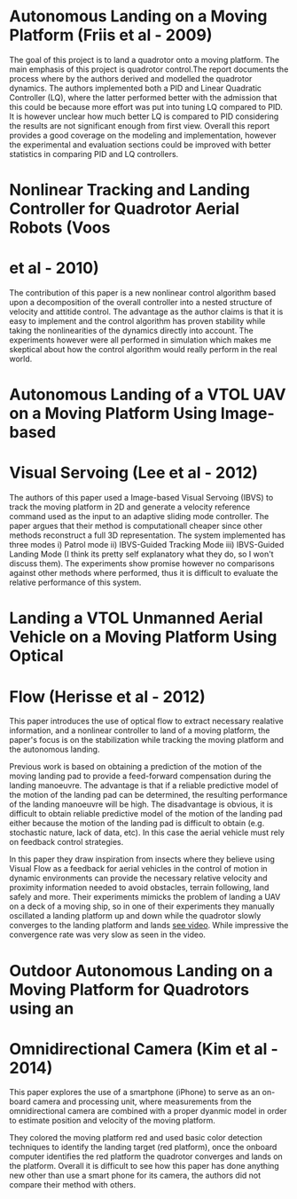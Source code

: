 # Autonomous Landing on a Moving Platform (Friis et al - 2009)

The goal of this project is to land a quadrotor onto a moving platform. The
main emphasis of this project is quadrotor control.The report documents the
process where by the authors derived and modelled the quadrotor dynamics. The
authors implemented both a PID and Linear Quadratic Controller (LQ), where the
latter performed better with the admission that this could be because more
effort was put into tuning LQ compared to PID. It is however unclear how much
better LQ is compared to PID considering the results are not significant enough
from first view. Overall this report provides a good coverage on the modeling
and implementation, however the experimental and evaluation sections could be
improved with better statistics in comparing PID and LQ controllers.



# Nonlinear Tracking and Landing Controller for Quadrotor Aerial Robots (Voos
# et al - 2010)

The contribution of this paper is a new nonlinear control algorithm based upon
a decomposition of the overall controller into a nested structure of velocity
and attitide control. The advantage as the author claims is that it is easy to
implement and the control algorithm has proven stability while taking the
nonlinearities of the dynamics directly into account. The experiments however
were all performed in simulation which makes me skeptical about how the control
algorithm would really perform in the real world.



# Autonomous Landing of a VTOL UAV on a Moving Platform Using Image-based
# Visual Servoing (Lee et al - 2012)

The authors of this paper used a Image-based Visual Servoing (IBVS) to track
the moving platform in 2D and generate a velocity reference command used as the
input to an adaptive sliding mode controller. The paper argues that their
method is computationall cheaper since other methods reconstruct a full 3D
representation. The system implemented has three modes i) Patrol mode ii)
IBVS-Guided Tracking Mode iii) IBVS-Guided Landing Mode (I think its pretty
self explanatory what they do, so I won't discuss them). The experiments show
promise however no comparisons against other methods where performed, thus it
is difficult to evaluate the relative performance of this system.



# Landing a VTOL Unmanned Aerial Vehicle on a Moving Platform Using Optical
# Flow (Herisse et al - 2012)

This paper introduces the use of optical flow to extract necessary realative
information, and a nonlinear controller to land of a moving platform, the
paper's focus is on the stabilization while tracking the moving platform and
the autonomous landing.

Previous work is based on obtaining a prediction of the motion of the moving
landing pad to provide a feed-forward compensation during the landing
manoeuvre. The advantage is that if a reliable predictive model of the motion
of the landing pad can be determined, the resulting performance of the landing
manoeuvre will be high. The disadvantage is obvious, it is difficult to obtain
reliable predictive model of the motion of the landing pad either because the
motion of the landing pad is difficult to obtain (e.g. stochastic nature, lack
of data, etc). In this case the aerial vehicle must rely on feedback control
strategies.

In this paper they draw inspiration from insects where they believe using
Visual Flow as a feedback for aerial vehicles in the control of motion in
dynamic environments can provide the necessary relative velocity and proximity
information needed to avoid obstacles, terrain following, land safely and more.
Their experiments mimicks the problem of landing a UAV on a deck of a moving
ship, so in one of their experiments they manually oscillated a landing
platform up and down while the quadrotor slowly converges to the landing
platform and lands [see video](https://www.youtube.com/watch?v=hl18Fykax8M).
While impressive the convergence rate was very slow as seen in the video.



# Outdoor Autonomous Landing on a Moving Platform for Quadrotors using an
# Omnidirectional Camera (Kim et al - 2014)

This paper explores the use of a smartphone (iPhone) to serve as an on-board
camera and processing unit, where measurements from the omnidirectional camera
are combined with a proper dyanmic model in order to estimate position and
velocity of the moving platform.

They colored the moving platform red and used basic color detection techniques
to identify the landing target (red platform), once the onboard computer
identifies the red platform the quadrotor converges and lands on the platform.
Overall it is difficult to see how this paper has done anything new other than
use a smart phone for its camera, the authors did not compare their method with
others.
